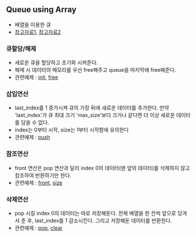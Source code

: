 ## Queue using Array
- 배열을 이용한 큐
- [참고자료1](http://blog.naver.com/PostView.nhn?blogId=keloc&logNo=40153556226), [참고자료2](https://blog.naver.com/rach117/221294516465)

### 큐할당/해제
- 새로운 큐을 할당하고 초기화 시켜준다.
- 해제 시 데이터의 메모리를 우선 free해주고 queue을 마지막에 free해준다.
- 관련예제 : [init](./queue_init.c), [free](./free_queue)

### 삽입연산
- last_index를 1 증가시켜 큐의 가장 뒤에 새로운 데이터를 추가한다. 만약 'last_index'가 큐 최대 크기 'max_size'보다 크거나 같다면 더 이상 새로운 데이터를 담을 수 없다.
- index는 0부터 시작, size는 1부터 시작함에 유의한다
- 관련예제 : [push](./queue_push.c)

### 참조연산
- front 연산은 pop 연산과 달리 index 0의 데이터(맨 앞의 데이터)를 삭제하지 않고 참조하여 반환하기만 한다.
- 관련예제 : [front](./queue_front.c), [size](./queue_size.c)

### 삭제연산
- pop 시킬 index 0의 데이터는 따로 저장해둔다. 전체 배열을 한 칸씩 앞으로 당겨서 준 후, last_index를 1 감소시킨다. 그리고 저장해둔 데이터를 반환한다.
- 관련예제 : [pop](./queue_pop.c), [clear](./queue_clear)
